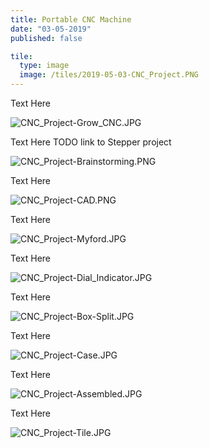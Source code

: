 ```yaml
---
title: Portable CNC Machine
date: "03-05-2019"
published: false

tile:
  type: image
  image: /tiles/2019-05-03-CNC_Project.PNG
---
```


Text Here

![CNC_Project-Grow_CNC.JPG]({import.meta.env.VITE_IMAGE_BASE}/posts/CNC_Project-Grow_CNC.JPG)

Text Here TODO link to Stepper project

![CNC_Project-Brainstorming.PNG]({import.meta.env.VITE_IMAGE_BASE}/posts/CNC_Project-Brainstorming.PNG)

Text Here

![CNC_Project-CAD.PNG]({import.meta.env.VITE_IMAGE_BASE}/posts/CNC_Project-CAD.PNG)

Text Here

![CNC_Project-Myford.JPG]({import.meta.env.VITE_IMAGE_BASE}/posts/CNC_Project-Myford.JPG)

Text Here

![CNC_Project-Dial_Indicator.JPG]({import.meta.env.VITE_IMAGE_BASE}/posts/CNC_Project-Dial_Indicator.JPG)

Text Here

![CNC_Project-Box-Split.JPG]({import.meta.env.VITE_IMAGE_BASE}/posts/CNC_Project-Box-Split.JPG)

Text Here

![CNC_Project-Case.JPG]({import.meta.env.VITE_IMAGE_BASE}/posts/CNC_Project-Case.JPG)

Text Here

![CNC_Project-Assembled.JPG]({import.meta.env.VITE_IMAGE_BASE}/posts/CNC_Project-Assembled.JPG)

Text Here

![CNC_Project-Tile.JPG]({import.meta.env.VITE_IMAGE_BASE}/posts/CNC_Project-Tile.jpg)
